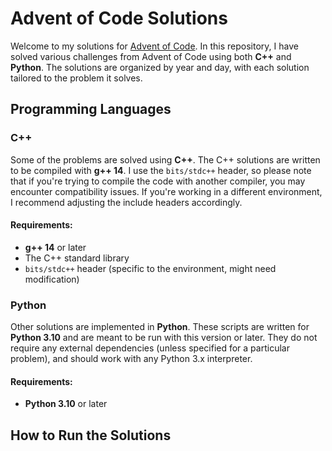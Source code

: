 # Advent of Code Solutions

Welcome to my solutions for [Advent of Code](https://adventofcode.com/). In this repository, I have solved various challenges from Advent of Code using both **C++** and **Python**. The solutions are organized by year and day, with each solution tailored to the problem it solves.

## Programming Languages

### C++

Some of the problems are solved using **C++**. The C++ solutions are written to be compiled with **g++ 14**. I use the `bits/stdc++` header, so please note that if you're trying to compile the code with another compiler, you may encounter compatibility issues. If you're working in a different environment, I recommend adjusting the include headers accordingly.

#### Requirements:

- **g++ 14** or later
- The C++ standard library
- `bits/stdc++` header (specific to the environment, might need modification)

### Python

Other solutions are implemented in **Python**. These scripts are written for **Python 3.10** and are meant to be run with this version or later. They do not require any external dependencies (unless specified for a particular problem), and should work with any Python 3.x interpreter.

#### Requirements:

- **Python 3.10** or later

## How to Run the Solutions
